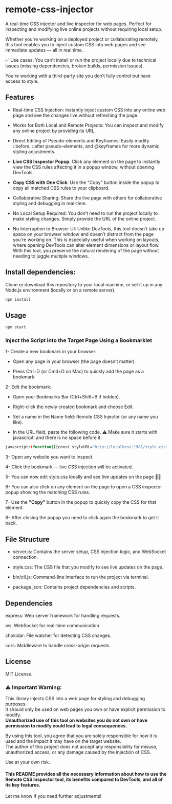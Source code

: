 # remote-css-injector

 A real-time CSS injector and live inspector for web pages.
Perfect for inspecting and modifying live online projects without requiring local setup.

Whether you're working on a deployed project or collaborating remotely, this tool enables you to inject custom CSS into web pages and see immediate updates — all in real time.

✅ Use cases:
You can't install or run the project locally due to technical issues (missing dependencies, broken builds, permission issues).

You're working with a third-party site you don’t fully control but have access to style.

## Features

- Real-time CSS Injection: Instantly inject custom CSS into any online web page and see the changes live without refreshing the page.

- Works for Both Local and Remote Projects: You can inspect and modify any online project by providing its URL.

- Direct Editing of Pseudo-elements and Keyframes: Easily modify ::before, ::after pseudo-elements, and @keyframes for more dynamic styling adjustments.

- **Live CSS Inspector Popup**: Click any element on the page to instantly view the CSS rules affecting it in a popup window, without opening DevTools.

- **Copy CSS with One Click**: Use the "Copy" button inside the popup to copy all matched CSS rules to your clipboard.

- Collaborative Sharing: Share the live page with others for collaborative styling and debugging in real-time.

- No Local Setup Required: You don’t need to run the project locally to make styling changes. Simply provide the URL of the online project.

- No Interruption to Browser UI: Unlike DevTools, this tool doesn’t take up space on your browser window and doesn’t distract from the page you're working on.
This is especially useful when working on layouts, where opening DevTools can alter element dimensions or layout flow. With this tool, you preserve the natural rendering of the page without needing to juggle multiple windows.

## Install dependencies:

Clone or download this repository to your local machine, or set it up in any Node.js environment (locally or on a remote server).

```bash
npm install
```

## Usage

```bash
npm start 
```

### Inject the Script into the Target Page Using a Bookmarklet

1- Create a new bookmark in your browser:

- Open any page in your browser (the page doesn’t matter).

- Press Ctrl+D (or Cmd+D on Mac) to quickly add the page as a bookmark.

2- Edit the bookmark:

- Open your Bookmarks Bar (Ctrl+Shift+B if hidden).

- Right-click the newly created bookmark and choose Edit.

- Set a name in the Name field: Remote CSS Injector (or any name you like).

- In the URL field, paste the following code.
⚠️ Make sure it starts with javascript: and there is no space before it.

```bash
javascript:(function(){const styleURL="http://localhost:1981/style.css";const injectCSS=()=>{const old=document.querySelector("link[data-live]");if(old)old.remove();const l=document.createElement("link");l.rel="stylesheet";l.href=styleURL+"?t="+Date.now();l.setAttribute("data-live","true");document.head.appendChild(l);const ws=new WebSocket("ws://localhost:1981");ws.onmessage=e=>{if(e.data==="css-updated"){l.href=styleURL+"?t="+Date.now();console.log("Live CSS updated");}}};injectCSS();const createPopup=()=>{const popup=document.createElement("div");popup.id="css-popup";popup.setAttribute("style","position:fixed;top:10%;left:50%;transform:translateX(-50%);width:60%;max-height:70vh;overflow:auto;background:#1e1e1e;color:#f1f1f1;font-family:monospace;z-index:999999;border-radius:8px;padding-top:2.5rem;box-shadow:0 0 15px rgba(0,0,0,0.6);");const toolbar=document.createElement("div");toolbar.setAttribute("style","position:absolute;top:0;left:0;right:0;background:#111;display:flex;justify-content:space-between;padding:0.5rem;border-bottom:1px solid #444;");const copyBtn=document.createElement("button");copyBtn.textContent="Copy";copyBtn.setAttribute("style","background:green;color:white;border:none;padding:4px 8px;cursor:pointer;");const closeBtn=document.createElement("button");closeBtn.textContent="X";closeBtn.setAttribute("style","background:red;color:white;border:none;padding:4px 8px;cursor:pointer;");const codeBox=document.createElement("pre");codeBox.setAttribute("style","padding:1rem;margin:0;white-space:pre-wrap;");copyBtn.onclick=()=>{navigator.clipboard.writeText(codeBox.textContent);copyBtn.textContent="Copied!";setTimeout(()=>copyBtn.textContent="Copy",1000);};closeBtn.onclick=()=>{document.removeEventListener("click",handler,true);popup.remove();};toolbar.appendChild(copyBtn);toolbar.appendChild(closeBtn);popup.appendChild(toolbar);popup.appendChild(codeBox);document.body.appendChild(popup);return{popup,codeBox};};let popupEl=document.getElementById("css-popup");if(popupEl)popupEl.remove();let {popup,codeBox}=createPopup();const handler=e=>{if(popup.contains(e.target))return;e.preventDefault();e.stopPropagation();const el=e.target;const matched=[];for(const sheet of document.styleSheets){try{if(!sheet.href||sheet.href.startsWith(location.origin)){const rules=sheet.cssRules||sheet.rules;for(const rule of rules){if(rule.selectorText&&el.matches(rule.selectorText)){matched.push(rule.cssText);}}}}catch(err){console.warn("Cannot access stylesheet:",err);}}codeBox.textContent=matched.join("\n")||"No matching CSS found.";};document.addEventListener("click",handler,true);})();

```
3- Open any website you want to inspect.

4- Click the bookmark — live CSS injection will be activated.

5- You can now edit style.css locally and see live updates on the page 🎉🎉

6- You can also click on any element on the page to open a CSS inspector popup showing the matching CSS rules.

7- Use the **"Copy"** button in the popup to quickly copy the CSS for that element.

8- After closing the popup you need to click again the bookmark to get it back.

## File Structure

- server.js: Contains the server setup, CSS injection logic, and WebSocket connection.

- style.css: The CSS file that you modify to see live updates on the page.

- bin/cli.js: Command-line interface to run the project via terminal.

- package.json: Contains project dependencies and scripts.

## Dependencies

express: Web server framework for handling requests.

ws: WebSocket for real-time communication.

chokidar: File watcher for detecting CSS changes.

cors: Middleware to handle cross-origin requests.

## License

MIT License.

### ⚠️ Important Warning:
This library injects CSS into a web page for styling and debugging purposes.  
It should only be used on web pages you own or have explicit permission to modify.  
**Unauthorized use of this tool on websites you do not own or have permission to modify could lead to legal consequences.**

By using this tool, you agree that you are solely responsible for how it is used and the impact it may have on the target website.  
The author of this project does not accept any responsibility for misuse, unauthorized access, or any damage caused by the injection of CSS.

Use at your own risk.


#### This README provides all the necessary information about how to use the Remote CSS Inspector tool, its benefits compared to DevTools, and all of its key features.

Let me know if you need further adjustments!
